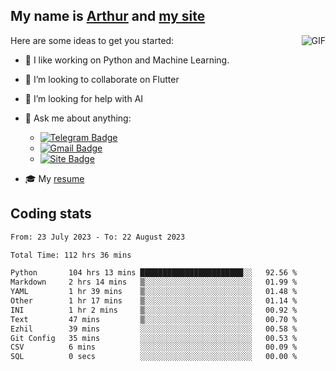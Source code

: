 
## My name is [Arthur](https://www.linkedin.com/in/arthur-novais-201420/) and [my site](https://arthurcn96.github.io/)

<!--
**Arthurcn96/Arthurcn96** is a ✨ _special_ ✨ repository because its `README.md` (this file) appears on your GitHub profile.
-->
<img align="right"  max-width="440" max-height="240" alt="GIF" src="https://raw.githubusercontent.com/Arthurcn96/Arthurcn96/master/helloThere.gif" />

Here are some ideas to get you started:

- 🤖 I like working on Python and Machine Learning.
- 👯 I’m looking to collaborate on Flutter
- 🤔 I’m looking for help with AI
- 💬 Ask me about anything:
    - [![Telegram Badge](https://img.shields.io/badge/-@Arthurcn9-0088cc?style=for-the-badge&logo=Telegram&logoColor=white)](https://t.me/Arthurcn9)
    - [![Gmail Badge](https://img.shields.io/badge/-@Arthurcn9-red?style=for-the-badge&logo=Gmail&logoColor=white)](mailto:Arthurcn96@gmail.com)
    - [![Site Badge](https://img.shields.io/badge/arthurcn96.github.io-informational?style=for-the-badge&logo=internetexplorer)](https://arthurcn96.github.io/)

- 🎓 My [resume](https://github.com/Arthurcn96/resume/blob/master/Resume_PT-BR.pdf)


## Coding stats
<!--START_SECTION:waka-->

```txt
From: 23 July 2023 - To: 22 August 2023

Total Time: 112 hrs 36 mins

Python       104 hrs 13 mins ███████████████████████░░   92.56 %
Markdown     2 hrs 14 mins   ▒░░░░░░░░░░░░░░░░░░░░░░░░   01.99 %
YAML         1 hr 39 mins    ▒░░░░░░░░░░░░░░░░░░░░░░░░   01.48 %
Other        1 hr 17 mins    ▒░░░░░░░░░░░░░░░░░░░░░░░░   01.14 %
INI          1 hr 2 mins     ▒░░░░░░░░░░░░░░░░░░░░░░░░   00.92 %
Text         47 mins         ▒░░░░░░░░░░░░░░░░░░░░░░░░   00.70 %
Ezhil        39 mins         ░░░░░░░░░░░░░░░░░░░░░░░░░   00.58 %
Git Config   35 mins         ░░░░░░░░░░░░░░░░░░░░░░░░░   00.53 %
CSV          6 mins          ░░░░░░░░░░░░░░░░░░░░░░░░░   00.09 %
SQL          0 secs          ░░░░░░░░░░░░░░░░░░░░░░░░░   00.00 %
```

<!--END_SECTION:waka-->

